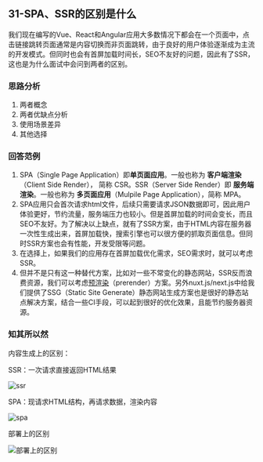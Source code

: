 ## 31-SPA、SSR的区别是什么

我们现在编写的Vue、React和Angular应用大多数情况下都会在一个页面中，点击链接跳转页面通常是内容切换而非页面跳转，由于良好的用户体验逐渐成为主流的开发模式。但同时也会有首屏加载时间长，SEO不友好的问题，因此有了SSR，这也是为什么面试中会问到两者的区别。

### 思路分析

1. 两者概念
2. 两者优缺点分析
3. 使用场景差异
4. 其他选择

### 回答范例

1. SPA（Single Page Application）即**单页面应用**。一般也称为 **客户端渲染**（Client Side Render）， 简称 CSR。SSR（Server Side Render）即 **服务端渲染**。一般也称为 **多页面应用**（Mulpile Page Application），简称 MPA。
2. SPA应用只会首次请求html文件，后续只需要请求JSON数据即可，因此用户体验更好，节约流量，服务端压力也较小。但是首屏加载的时间会变长，而且SEO不友好。为了解决以上缺点，就有了SSR方案，由于HTML内容在服务器一次性生成出来，首屏加载快，搜索引擎也可以很方便的抓取页面信息。但同时SSR方案也会有性能，开发受限等问题。
3. 在选择上，如果我们的应用存在首屏加载优化需求，SEO需求时，就可以考虑SSR。
4. 但并不是只有这一种替代方案，比如对一些不常变化的静态网站，SSR反而浪费资源，我们可以考虑[预渲染](https://link.juejin.cn/?target=https%3A%2F%2Fgithub.com%2Fchrisvfritz%2Fprerender-spa-plugin)（prerender）方案。另外nuxt.js/next.js中给我们提供了SSG（Static Site Generate）静态网站生成方案也是很好的静态站点解决方案，结合一些CI手段，可以起到很好的优化效果，且能节约服务器资源。

### 知其所以然

内容生成上的区别：

SSR：一次请求直接返回HTML结果

![ssr](https://qn.huat.xyz/mac/20220829001519.awebp)

SPA：现请求HTML结构，再请求数据，渲染内容

![spa](https://qn.huat.xyz/mac/20220829001522.awebp)

部署上的区别

![部署上的区别](https://qn.huat.xyz/mac/20220829001525.awebp)

